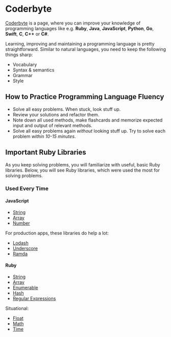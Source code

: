 # Coderbyte
[Coderbyte](https://coderbyte.com) is a page, where you can improve your knowledge of programming languages like e.g. **Ruby**, **Java**, **JavaScript**, **Python**, **Go**, **Swift**, **C**, **C++** or **C#**.

Learning, improving and maintaining a programming language is pretty straightforward. Similar to natural languages, you need to keep the following things sharp:
- Vocabulary
- Syntax & semantics
- Grammar
- Style

## How to Practice Programming Language Fluency
- Solve all easy problems. When stuck, look stuff up.
- Review your solutions and refactor them.
- Note down all used methods, make flashcards and memorize expected input and output of relevant methods.
- Solve all easy problems again *without* looking stuff up. Try to solve each problem *within 10-15 minutes*.

## Important Ruby Libraries
As you keep solving problems, you will familiarize with useful, basic Ruby libraries. Below, you will see Ruby libraries, which were used the most for solving problems.

### Used Every Time
#### JavaScript
- [String](https://developer.mozilla.org/en-US/docs/Web/JavaScript/Reference/Global_Objects/String)
- [Array](https://developer.mozilla.org/en-US/docs/Web/JavaScript/Reference/Global_Objects/Array)
- [Number](https://developer.mozilla.org/en-US/docs/Web/JavaScript/Reference/Global_Objects/Number)

For production apps, these libraries do help a lot:
- [Lodash](https://lodash.com)
- [Underscore](http://underscorejs.org/)
- [Ramda](http://ramdajs.com/docs/)

#### Ruby
- [String](http://ruby-doc.org/core-2.4.2/String.html)
- [Array](http://ruby-doc.org/core-2.4.2/Array.html)
- [Enumerable](http://ruby-doc.org/core-2.4.2/Enumerable.html)
- [Hash](https://ruby-doc.org/core-2.4.2/Hash.html)
- [Regular Expressions](https://regex101.com/)

Situational:
- [Float](https://ruby-doc.org/core-2.4.2/Float.html)
- [Math](https://ruby-doc.org/core-2.4.2/Math.html)
- [Time](https://ruby-doc.org/core-2.4.2/Time.html)
